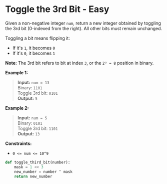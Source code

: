 # Toggle the 3rd Bit - Easy

Given a non-negative integer `num`, return a new integer obtained by toggling the 3rd bit (0-indexed from the right). All other bits must remain unchanged.

Toggling a bit means flipping it:

- If it's `1`, it becomes `0`
- If it's `0`, it becomes `1`

**Note:**
The 3rd bit refers to bit at index `3`, or the `2³ = 8` position in binary.

**Example 1:**

> **Input:** `num = 13`  
> Binary: `1101`  
> Toggle 3rd bit: `0101`  
> **Output:** `5`

**Example 2:**

> **Input:** `num = 5`  
> Binary: `0101`  
> Toggle 3rd bit: `1101`  
> **Output:** `13`

**Constraints:**

- `0 <= num <= 10^9`

```Python
def toggle_third_bit(number):
    mask = 1 << 3         
    new_number = number ^ mask 
    return new_number
```